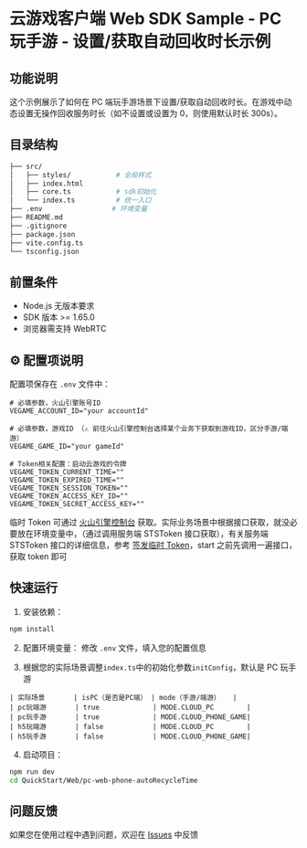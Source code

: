 # 云游戏客户端 Web SDK Sample - PC 玩手游 - 设置/获取自动回收时长示例

## 功能说明

这个示例展示了如何在 PC 端玩手游场景下设置/获取自动回收时长。在游戏中动态设置无操作回收服务时长（如不设置或设置为 0，则使用默认时长 300s）。

## 目录结构

```bash
├── src/
│   ├── styles/           # 全局样式
│   ├── index.html
│   ├── core.ts           # sdk初始化
│   └── index.ts          # 统一入口
├── .env                 # 环境变量
├── README.md
├── .gitignore
├── package.json
├── vite.config.ts
└── tsconfig.json
```

## 前置条件

- Node.js 无版本要求
- SDK 版本 >= 1.65.0
- 浏览器需支持 WebRTC

## ⚙️ 配置项说明

配置项保存在 `.env` 文件中：

```env
# 必填参数，火山引擎账号ID
VEGAME_ACCOUNT_ID="your accountId"

# 必填参数，游戏ID （⚠️ 前往火山引擎控制台选择某个业务下获取到游戏ID，区分手游/端游）
VEGAME_GAME_ID="your gameId"

# Token相关配置：启动云游戏的令牌
VEGAME_TOKEN_CURRENT_TIME=""
VEGAME_TOKEN_EXPIRED_TIME=""
VEGAME_TOKEN_SESSION_TOKEN=""
VEGAME_TOKEN_ACCESS_KEY_ID=""
VEGAME_TOKEN_SECRET_ACCESS_KEY=""
```

临时 Token 可通过 [火山引擎控制台](https://console.volcengine.com/veGame/region:veGame+cn-north-1/guidepage?activeStep=sdk&collapse=false) 获取。实际业务场景中根据接口获取，就没必要放在环境变量中，（通过调用服务端 STSToken 接口获取），有关服务端 STSToken 接口的详细信息，参考 [签发临时 Token](https://www.volcengine.com/docs/6512/75588)，start 之前先调用一遍接口，获取 token 即可

## 快速运行

1. 安装依赖：

```bash
npm install
```

2. 配置环境变量：
   修改 `.env` 文件，填入您的配置信息

3. 根据您的实际场景调整`index.ts`中的初始化参数`initConfig`，默认是 PC 玩手游

```
| 实际场景       | isPC（是否是PC端） | mode（手游/端游）   |
| pc玩端游       | true             | MODE.CLOUD_PC        |
| pc玩手游       | true             | MODE.CLOUD_PHONE_GAME|
| h5玩端游       | false            | MODE.CLOUD_PC        |
| h5玩手游       | false            | MODE.CLOUD_PHONE_GAME|
```

4. 启动项目：

```bash
npm run dev
cd QuickStart/Web/pc-web-phone-autoRecycleTime
```

## 问题反馈

如果您在使用过程中遇到问题，欢迎在 [Issues](https://github.com/volcengine/veGame/issues) 中反馈
